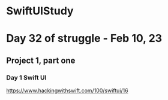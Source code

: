 # SwiftUIStudy

<h1> Day 32 of struggle - Feb 10, 23 </h1>

<h2> Project 1, part one </h2>

<h3> Day 1 Swift UI </h3>

https://www.hackingwithswift.com/100/swiftui/16
